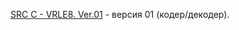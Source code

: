 [SRC C - VRLE8. Ver.01](https://github.com/drilnet/rle/tree/master/VRLE8/SRC%20C%20-%20VRLE8.%20Ver.01) - версия 01 (кодер/декодер).
